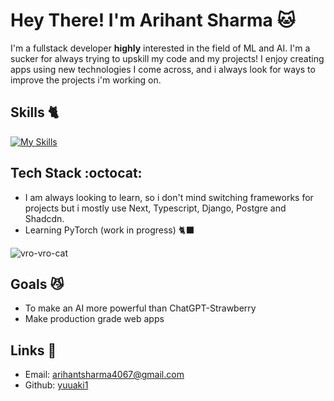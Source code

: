 # Hey There! I'm Arihant Sharma 🐱  
I'm a fullstack developer **highly** interested in the field of ML and AI. I'm a sucker for always trying to upskill my code and my projects!
I enjoy creating apps using new technologies I come across, and i always look for ways to improve the projects i'm working on.

## Skills 🐈
[![My Skills](https://skillicons.dev/icons?i=js,html,css,react,next,python,django,redux,tailwind,pytorch,git,linux,typescript,postgres,shadcdn,mongodb,firebase,sqlite,mysql,prisma,supabase,vite,visualstudio)](https://skillicons.dev)

## Tech Stack :octocat:  
- I am always looking to learn, so i don't mind switching frameworks for projects but i mostly use Next, Typescript, Django, Postgre and Shadcdn.
- Learning PyTorch (work in progress) 🐈‍⬛

![vro-vro-cat](https://github.com/user-attachments/assets/a8ce8455-bac1-4ad4-88aa-d68007d70652)

## Goals 😼
- To make an AI more powerful than ChatGPT-Strawberry
- Make production grade web apps

## Links 🔗
- Email: arihantsharma4067@gmail.com
- Github: [yuuaki1](https://github.com/yuuaki1)
